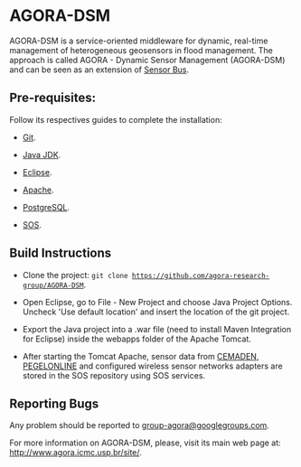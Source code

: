 # AGORA-DSM

AGORA-DSM is a service-oriented middleware for dynamic, real-time management of heterogeneous geosensors in flood management. The approach is called AGORA - Dynamic Sensor Management (AGORA-DSM) and can be seen as an extension of <a href="http://52north.org/communities/sensorweb/incubation/sensorBus/">Sensor Bus</a>. 

## Pre-requisites:

Follow its respectives guides to complete the installation:

- <a href="http://git-scm.com/">Git</a>.

- <a href="http://www.oracle.com/technetwork/pt/java/javase/downloads/index.html">Java JDK</a>.

- <a href="https://eclipse.org/">Eclipse</a>.

- <a href="http://www.apache.org/">Apache</a>.

- <a href="http://www.postgresql.org/">PostgreSQL</a>.

- <a href="http://52north.org/communities/sensorweb/sos/">SOS</a>.

## Build Instructions

- Clone the project: <code>git clone https://github.com/agora-research-group/AGORA-DSM</code>.

- Open Eclipse, go to File - New Project and choose Java Project Options. Uncheck 'Use default location' and insert the location of the git project.

- Export the Java project into a .war file (need to install Maven Integration for Eclipse) inside the webapps folder of the Apache Tomcat.

- After starting the Tomcat Apache, sensor data from <a href="http://www.cemaden.gov.br/">CEMADEN</a>, <a href="https://www.pegelonline.wsv.de/gast/start">PEGELONLINE</a> and configured wireless sensor networks adapters are stored in the SOS repository using SOS services.

## Reporting Bugs

Any problem should be reported to group-agora@googlegroups.com.

For more information on AGORA-DSM, please, visit its main web page at: http://www.agora.icmc.usp.br/site/.
